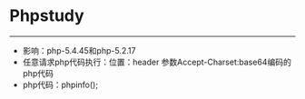 # Phpstudy

---

- 影响：php-5.4.45和php-5.2.17
- 任意请求php代码执行：位置：header 参数Accept-Charset:base64编码的php代码
- php代码：phpinfo();